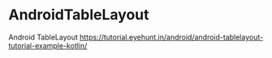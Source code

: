 # AndroidTableLayout
Android TableLayout
https://tutorial.eyehunt.in/android/android-tablelayout-tutorial-example-kotlin/
